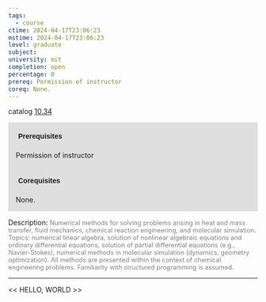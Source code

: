 ```yaml
---
tags:
  - course
ctime: 2024-04-17T23:06:23
mstime: 2024-04-17T23:06:23
level: graduate
subject: 
university: mit
completion: open
percentage: 0
prereq: Permission of instructor
coreq: None.
---
```


catalog [10.34](http://student.mit.edu/catalog/m10a.html#10.34)

<span style="display: block; padding: 15px; background-color: rgb(100, 100, 100, 0.2);"><font id="m_prereq360_0" style="display: block; font-family: Arial, sans-serif; font-weight: bold; padding: 5px">Prerequisites</font><br><span id="prereq360_0">Permission of instructor</span></span>
<span style="display: block; padding: 15px; background-color: rgb(100, 100, 100, 0.2);"><font id="m_coreq360_0" style="display: block; font-family: Arial, sans-serif; font-weight: bold; padding: 5px">Corequisites</font><br><span id="coreq360_0">None.</span></span>

<font style="">Description:</font>
<font style="color: grey; font-size: 0.8rem;">Numerical methods for solving problems arising in heat and mass transfer, fluid mechanics, chemical reaction engineering, and molecular simulation. Topics: numerical linear algebra, solution of nonlinear algebraic equations and ordinary differential equations, solution of partial differential equations (e.g., Navier-Stokes), numerical methods in molecular simulation (dynamics, geometry optimization). All methods are presented within the context of chemical engineering problems. Familiarity with structured programming is assumed.</font>



---

<< HELLO, WORLD >>

